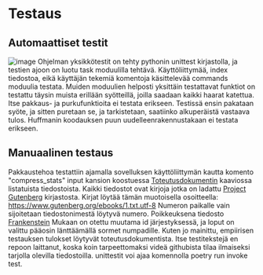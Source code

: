 # Testaus
## Automaattiset testit
![image](https://github.com/Joacim-S/TiraLabra/assets/45919018/f8555225-8a18-4546-9ae6-86497bdee895)
Ohjelman yksikkötestit on tehty pythonin unittest kirjastolla, ja testien ajoon on luotu task moduulilla tehtävä.
Käyttöliittymää, index tiedostoa, eikä käyttäjän tekemiä komentoja käsittelevää commands moduulia testata.
Muiden moduulien helposti yksittäin testattavat funktiot on testattu täysin muista erillään syötteillä, joilla saadaan kaikki haarat katettua.
Itse pakkaus- ja purkufunktioita ei testata erikseen. Testissä ensin pakataan syöte, ja sitten puretaan se, ja tarkistetaan, saatiinko alkuperäistä vastaava tulos.
Huffmanin koodauksen puun uudelleenrakennustakaan ei testata erikseen.
## Manuaalinen testaus
Pakkaustehoa testattiin ajamalla sovelluksen käyttöliittymän kautta komento "compress_stats" input kansion koostuessa [Toteutusdokumentin](https://github.com/Joacim-S/TiraLabra/blob/main/dokumentaatio/toteutusdokumentti.md) kaaviossa listatuista tiedostoista.
Kaikki tiedostot ovat kirjoja jotka on ladattu [Project Gutenberg](https://www.gutenberg.org/) kirjastosta.
Kirjat löytää tämän muotoisella osoitteella: https://www.gutenberg.org/ebooks/1.txt.utf-8
Numeron paikalle vain sijoitetaan tiedostonimestä löytyvä numero. Poikkeuksena tiedosto [Frankenstein](https://www.gutenberg.org/cache/epub/84/pg84.txt)
Mukaan on otettu muutama id järjestyksessä, ja loput on valittu pääosin länttäämällä sormet numpadille.
Kuten jo mainittu, empiirisen testauksen tulokset löytyvät toteutusdokumentista. Itse testitekstejä en repoon laittanut, koska koin tarpeettomaksi videä githubista tilaa ilmaiseksi tarjolla olevilla tiedostoilla.
unittestit voi ajaa komennolla poetry run invoke test.

